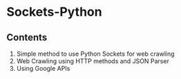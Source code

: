 # Sockets-Python

## Contents
1. Simple method to use Python Sockets for web crawling
2. Web Crawling using HTTP methods and JSON Parser
3. Using Google APIs
